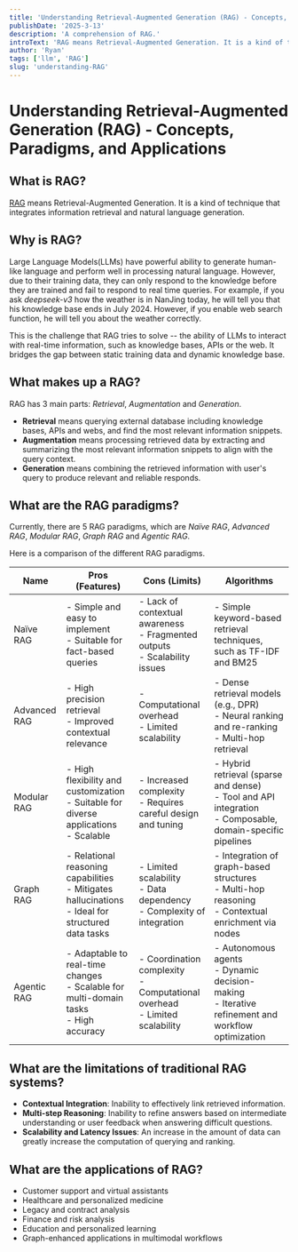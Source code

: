 ```yaml
---
title: 'Understanding Retrieval-Augmented Generation (RAG) - Concepts, Paradigms, and Applications'
publishDate: '2025-3-13'
description: 'A comprehension of RAG.'
introText: 'RAG means Retrieval-Augmented Generation. It is a kind of technique that integrates information retrieval and natural language generation.'
author: 'Ryan'
tags: ['llm', 'RAG']
slug: 'understanding-RAG'
---
```


# Understanding Retrieval-Augmented Generation (RAG) - Concepts, Paradigms, and Applications

## What is RAG?
[RAG](https://en.wikipedia.org/wiki/Retrieval-augmented_generation) means Retrieval-Augmented Generation. It is a kind of technique that integrates information retrieval and natural language generation.

## Why is RAG?
Large Language Models(LLMs) have powerful ability to generate human-like language and perform well in processing natural language. However, due to their training data, they can only respond to the knowledge before they are trained and fail to respond to real time queries. For example, if you ask *deepseek-v3* how the weather is in NanJing today, he will tell you that his knowledge base ends in July 2024. However, if you enable web search function, he will tell you about the weather correctly.

This is the challenge that RAG tries to solve -- the ability of LLMs to interact with real-time information, such as knowledge bases, APIs or the web. It bridges the gap between static training data and dynamic knowledge base.

## What makes up a RAG?
RAG has 3 main parts: *Retrieval*, *Augmentation* and *Generation*.
- **Retrieval** means querying external database including knowledge bases, APIs and webs, and find the most relevant information snippets.
- **Augmentation** means processing retrieved data by extracting and summarizing the most relevant information snippets to align with the query context.
- **Generation** means combining the retrieved information with user's query to produce relevant and reliable responds.

## What are the RAG paradigms?
Currently, there are 5 RAG paradigms, which are *Naïve RAG*, *Advanced RAG*, *Modular RAG*, *Graph RAG* and *Agentic RAG*.

Here is a comparison of the different RAG paradigms.

| Name | Pros (Features) | Cons (Limits) | Algorithms |
| --- | --- | --- | --- |
| Naïve RAG    | - Simple and easy to implement<br>- Suitable for fact-based queries | - Lack of contextual awareness<br>- Fragmented outputs<br>- Scalability issues | - Simple keyword-based retrieval techniques, such as TF-IDF and BM25 |
| Advanced RAG | - High precision retrieval<br>- Improved contextual relevance | - Computational overhead<br>- Limited scalability | - Dense retrieval models (e.g., DPR)<br>- Neural ranking and re-ranking<br>- Multi-hop retrieval |
| Modular RAG  | - High flexibility and customization<br>- Suitable for diverse applications<br>- Scalable | - Increased complexity<br>- Requires careful design and tuning | - Hybrid retrieval (sparse and dense)<br>- Tool and API integration<br>- Composable, domain-specific pipelines |
| Graph RAG    | - Relational reasoning capabilities<br>- Mitigates hallucinations<br>- Ideal for structured data tasks | - Limited scalability<br>- Data dependency<br>- Complexity of integration | - Integration of graph-based structures<br>- Multi-hop reasoning<br>- Contextual enrichment via nodes |
| Agentic RAG  | - Adaptable to real-time changes<br>- Scalable for multi-domain tasks<br>- High accuracy | - Coordination complexity<br>- Computational overhead<br>- Limited scalability | - Autonomous agents<br>- Dynamic decision-making<br>- Iterative refinement and workflow optimization |

## What are the limitations of traditional RAG systems?
- **Contextual Integration**: Inability to effectively link retrieved information.
- **Multi-step Reasoning**: Inability to refine answers based on intermediate understanding or user feedback when answering difficult questions.
- **Scalability and Latency Issues**: An increase in the amount of data can greatly increase the computation of querying and ranking.

## What are the applications of RAG?

- Customer support and virtual assistants
- Healthcare and personalized medicine
- Legacy and contract analysis
- Finance and risk analysis
- Education and personalized learning
- Graph-enhanced applications in multimodal workflows